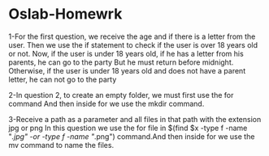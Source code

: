 # Oslab-Homewrk
1-For the first question, we receive the age and if there is a letter from the user.
Then we use the if statement to check if the user is over 18 years old or not.
Now, if the user is under 18 years old, if he has a letter from his parents, he can go to the party But he must return before midnight.
Otherwise, if the user is under 18 years old and does not have a parent letter, he can not go to the party

2-In question 2, to create an empty folder, we must first use the for command
And then inside for we use the mkdir command.

3-Receive a path as a parameter and all files in that path with the extension jpg or png 
In this question we use the for file in $(find $x -type f -name "*.jpg" -or -type f -name "*.png") command.And then inside for we use the mv command to name the files.
